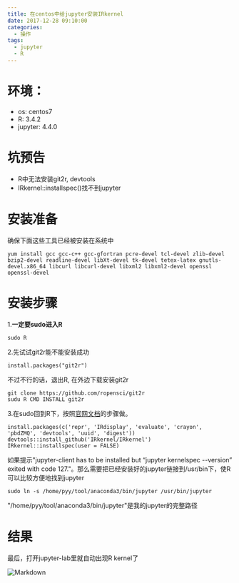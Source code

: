 ```yaml
---
title: 在centos中给jupyter安装IRkernel
date: 2017-12-28 09:10:00
categories:
  - 操作
tags: 
  - jupyter
  - R
---
```


# 环境：
- os: centos7
- R: 3.4.2
- jupyter: 4.4.0

# 坑预告
- R中无法安装git2r, devtools
- IRkernel::installspec()找不到jupyter

# 安装准备
确保下面这些工具已经被安装在系统中
```
yum install gcc gcc-c++ gcc-gfortran pcre-devel tcl-devel zlib-devel bzip2-devel readline-devel libXt-devel tk-devel tetex-latex gnutls-devel.x86_64 libcurl libcurl-devel libxml2 libxml2-devel openssl openssl-devel
```
# 安装步骤

1.**一定要sudo进入R**
```
sudo R
```

2.先试试git2r能不能安装成功
```
install.packages("git2r")
```
不过不行的话，退出R, 在外边下载安装git2r
```
git clone https://github.com/ropensci/git2r
sudu R CMD INSTALL git2r
```

3.在sudo回到R下，按照[官网文档](https://irkernel.github.io/installation/)的步骤做。
```
install.packages(c('repr', 'IRdisplay', 'evaluate', 'crayon', 'pbdZMQ', 'devtools', 'uuid', 'digest'))
devtools::install_github('IRkernel/IRkernel')
IRkernel::installspec(user = FALSE)
```

如果提示"jupyter-client has to be installed but “jupyter kernelspec --version” exited with code 127."。那么需要把已经安装好的jupyter链接到/usr/bin下，使R可以比较方便地找到jupyter
```
sudo ln -s /home/pyy/tool/anaconda3/bin/jupyter /usr/bin/jupyter
```
"/home/pyy/tool/anaconda3/bin/jupyter"是我的jupyter的完整路径

# 结果
最后，打开jupyter-lab里就自动出现R kernel了

![Markdown](http://i4.fuimg.com/602416/ad3f949165a86dcc.png)